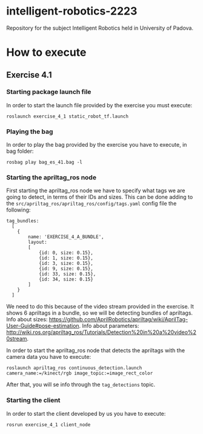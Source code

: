 # intelligent-robotics-2223
Repository for the subject Intelligent Robotics held in University of Padova.

# How to execute
## Exercise 4.1
### Starting package launch file
In order to start the launch file provided by the exercise you must execute:

``roslaunch exercise_4_1 static_robot_tf.launch``
### Playing the bag
In order to play the bag provided by the exercise you have to execute, in bag folder:

``rosbag play bag_es_41.bag -l``
### Starting the apriltag_ros node
First starting the apriltag_ros node we have to specify what tags we are going to detect, in terms of their IDs and sizes. This can be done adding to the ``src/apriltag_ros/apriltag_ros/config/tags.yaml`` config file the following:
```
tag_bundles:
  [
    {
        name: 'EXERCISE_4_A_BUNDLE',
        layout:
        [
            {id: 0, size: 0.15},
            {id: 1, size: 0.15},
            {id: 3, size: 0.15},
            {id: 9, size: 0.15},
            {id: 33, size: 0.15},
            {id: 34, size: 0.15}
        ]
    }
  ]
```
We need to do this because of the video stream provided in the exercise. It shows 6 apriltags in a bundle, so we will be detecting bundles of apriltags. Info about sizes: https://github.com/AprilRobotics/apriltag/wiki/AprilTag-User-Guide#pose-estimation. Info about parameters: http://wiki.ros.org/apriltag_ros/Tutorials/Detection%20in%20a%20video%20stream.

In order to start the apriltag_ros node that detects the apriltags with the camera data you have to execute:

```roslaunch apriltag_ros continuous_detection.launch camera_name:=/kinect/rgb image_topic:=image_rect_color```

After that, you will se info through the ``tag_detections`` topic.

### Starting the client
In order to start the client developed by us you have to execute:

``rosrun exercise_4_1 client_node``
